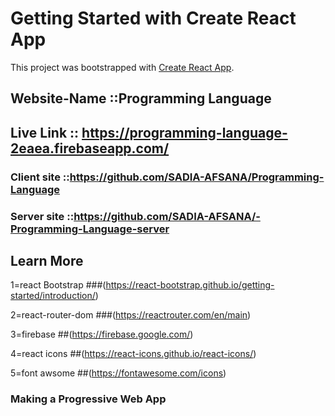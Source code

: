 # Getting Started with Create React App

This project was bootstrapped with [Create React App](https://github.com/facebook/create-react-app).

## Website-Name ::Programming Language


## Live Link :: https://programming-language-2eaea.firebaseapp.com/



### Client site ::https://github.com/SADIA-AFSANA/Programming-Language


### Server site  ::https://github.com/SADIA-AFSANA/-Programming-Language-server



## Learn More
1=react Bootstrap
###(https://react-bootstrap.github.io/getting-started/introduction/)


2=react-router-dom
###(https://reactrouter.com/en/main)


3=firebase
##(https://firebase.google.com/)


4=react icons
##(https://react-icons.github.io/react-icons/)


5=font awsome
##(https://fontawesome.com/icons)



### Making a Progressive Web App



### 

### 

### 
